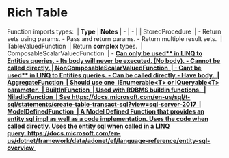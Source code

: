 
# Rich Table
Function imports types:&nbsp;
 |  **Type** |  **Notes**
| - | - |
 | StoredProcedure&nbsp; | - Return sets using params.&nbsp;- Pass and return params.&nbsp;- Return multiple result sets.&nbsp;
 | TableValuedFunction&nbsp; | Return  **complex** types.&nbsp;
 | ComposableScalarValuedFunction&nbsp; | - <span style='font-weight:bold;text-decoration:underline'>Can only be used** **in LINQ to Entities queries**.&nbsp;- Its body will never be executed. (No body).&nbsp;-  **Cannot be called directly.**
 | NonComposableScalarValuedFunction&nbsp; | - <span style='font-weight:bold;text-decoration:underline'>Cant be used** **in LINQ to Entities queries**.&nbsp;-  **Can be called directly.**- Have body.&nbsp;
 | AggregateFunction&nbsp; | Should use one&nbsp;  **IEnumerable&lt;T&gt; or IQueryable&lt;T&gt;** parameter.&nbsp;
 | BuiltInFunction&nbsp; | Used with RDBMS buildin functions.&nbsp;
 | NiladicFunction&nbsp; | See <a href="https://docs.microsoft.com/en-us/sql/t-sql/statements/create-table-transact-sql?view=sql-server-2017">https://docs.microsoft.com/en-us/sql/t-sql/statements/create-table-transact-sql?view=sql-server-2017</a>&nbsp;
 | ModelDefinedFunction&nbsp; | A Model Defined Function that provides an  **entity sql impl** as well as a **code implementation**.&nbsp;Uses the code when called directly.&nbsp;Uses the entity sql when called in a LINQ query.&nbsp;<a href="https://docs.microsoft.com/en-us/dotnet/framework/data/adonet/ef/language-reference/entity-sql-overview">https://docs.microsoft.com/en-us/dotnet/framework/data/adonet/ef/language-reference/entity-sql-overview</a>&nbsp;